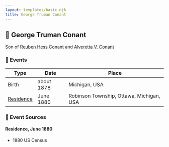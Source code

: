 ```yaml
---
layout: templates/basic.njk
title: George Truman Conant
---
```

## 🔵 George Truman Conant

Son of [Reuben Hess Conant](/people/3/37326838) and [Alveretta V. Conant](/people/6/60109856)

### 📆 Events

Type | Date | Place
------ | ------ | ------
Birth | about 1878 | Michigan, USA
[Residence](#event-event-0) | June 1880 | Robinson Township, Ottawa, Michigan, USA

### 📰 Event Sources

#### <a id="event-event-0"></a> Residence, June 1880
* 1880 US Census
